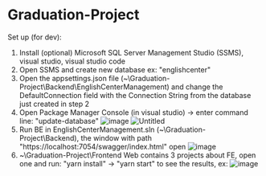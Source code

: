 # Graduation-Project
Set up (for dev):
1. Install (optional) Microsoft SQL Server Management Studio (SSMS), visual studio, visual studio code
2. Open SSMS and create new database ex: "englishcenter"
3. Open the appsettings.json file (~\Graduation-Project\Backend\EnglishCenterManagement) and change the DefaultConnection field with the Connection String from the database just created in step 2
4. Open Package Manager Console (in visual studio) -> enter command line: "update-database"
   ![image](https://github.com/ngothilinh20187179/Graduation-Project/assets/74759189/832f9b75-1f92-4b38-a631-cdc1dcad2286)
   ![Untitled](https://github.com/ngothilinh20187179/Graduation-Project/assets/74759189/92a4f11c-e9cd-4bef-b3f1-d6bfba4d0661)
5. Run BE in EnglishCenterManagement.sln (~\Graduation-Project\Backend), the window with path "https://localhost:7054/swagger/index.html" open
  ![image](https://github.com/ngothilinh20187179/Graduation-Project/assets/74759189/b069153d-f005-4174-b8d0-02ff6b243499)
6. ~\Graduation-Project\Frontend Web contains 3 projects about FE, open one and run: "yarn install" -> "yarn start" to see the results, ex:
  ![image](https://github.com/ngothilinh20187179/Graduation-Project/assets/74759189/f178573e-b464-4cdb-8778-280163305b8e)

